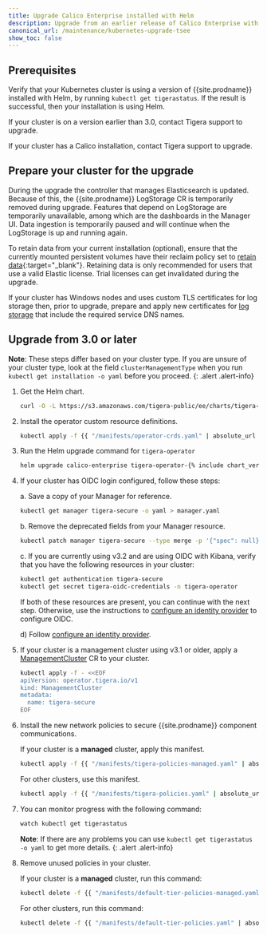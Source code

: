 ```yaml
---
title: Upgrade Calico Enterprise installed with Helm
description: Upgrade from an earlier release of Calico Enterprise with Helm.
canonical_url: /maintenance/kubernetes-upgrade-tsee
show_toc: false
---
```


## Prerequisites

Verify that your Kubernetes cluster is using a version of {{site.prodname}} installed with Helm, by running
`kubectl get tigerastatus`. If the result is successful, then your installation is using Helm.

If your cluster is on a version earlier than 3.0, contact Tigera support to upgrade.

If your cluster has a Calico installation, contact Tigera support to upgrade.

## Prepare your cluster for the upgrade

During the upgrade the controller that manages Elasticsearch is updated. Because of this, the {{site.prodname}} LogStorage
CR is temporarily removed during upgrade. Features that depend on LogStorage are temporarily unavailable, among which
are the dashboards in the Manager UI. Data ingestion is temporarily paused and will continue when the LogStorage is
up and running again.

To retain data from your current installation (optional), ensure that the currently mounted persistent volumes
have their reclaim policy set to [retain data](https://kubernetes.io/docs/tasks/administer-cluster/change-pv-reclaim-policy/){:target="_blank"}.
Retaining data is only recommended for users that use a valid Elastic license. Trial licenses can get invalidated during
the upgrade.

If your cluster has Windows nodes and uses custom TLS certificates for log storage then, prior to upgrade, prepare and apply new certificates for [log storage]({{site.baseurl}}/security/comms/log-storage-tls) that include the required service DNS names.

## Upgrade from 3.0 or later

**Note**: These steps differ based on your cluster type. If you are unsure of your cluster type, look at the field `clusterManagementType` when you run `kubectl get installation -o yaml` before you proceed.
{: .alert .alert-info}

1. Get the Helm chart.

   ```bash
   curl -O -L https://s3.amazonaws.com/tigera-public/ee/charts/tigera-operator-{% include chart_version_name %}.tgz
   ```

1. Install the operator custom resource definitions.

   ```bash
   kubectl apply -f {{ "/manifests/operator-crds.yaml" | absolute_url }}
   ```

1. Run the Helm upgrade command for `tigera-operator`

   ```bash
   helm upgrade calico-enterprise tigera-operator-{% include chart_version_name %}.tgz
   ```

1. If your cluster has OIDC login configured, follow these steps:

   a.  Save a copy of your Manager for reference.
   ```bash
   kubectl get manager tigera-secure -o yaml > manager.yaml
   ```

   b.  Remove the deprecated fields from your Manager resource.
   ```bash
   kubectl patch manager tigera-secure --type merge -p '{"spec": null}'
   ```

   c.  If you are currently using v3.2 and are using OIDC with Kibana, verify that you have the following resources in your cluster:
   ```bash
   kubectl get authentication tigera-secure
   kubectl get secret tigera-oidc-credentials -n tigera-operator
   ```
   If both of these resources are present, you can continue with the next step. Otherwise, use the instructions to [configure an identity provider]({{site.baseurl}}/getting-started/cnx/configure-identity-provider) to configure OIDC.

   d) Follow [configure an identity provider]({{site.baseurl}}/getting-started/cnx/configure-identity-provider).

1. If your cluster is a management cluster using v3.1 or older, apply a [ManagementCluster]({{site.baseurl}}/reference/installation/api#operator.tigera.io/v1.ManagementCluster)
   CR to your cluster.
   ```bash
   kubectl apply -f - <<EOF
   apiVersion: operator.tigera.io/v1
   kind: ManagementCluster
   metadata:
     name: tigera-secure
   EOF
   ```

1. Install the new network policies to secure {{site.prodname}} component communications.

   If your cluster is a **managed** cluster, apply this manifest.

   ```bash
   kubectl apply -f {{ "/manifests/tigera-policies-managed.yaml" | absolute_url }}
   ```

   For other clusters, use this manifest.

   ```bash
   kubectl apply -f {{ "/manifests/tigera-policies.yaml" | absolute_url }}
   ```

1. You can monitor progress with the following command:
   ```bash
   watch kubectl get tigerastatus
   ```

    **Note**: If there are any problems you can use `kubectl get tigerastatus -o yaml` to get more details.
    {: .alert .alert-info}

1. Remove unused policies in your cluster.

   If your cluster is a **managed** cluster, run this command:

   ```bash
   kubectl delete -f {{ "/manifests/default-tier-policies-managed.yaml" | absolute_url }}
   ```

   For other clusters, run this command:

   ```bash
   kubectl delete -f {{ "/manifests/default-tier-policies.yaml" | absolute_url }}
   ```
